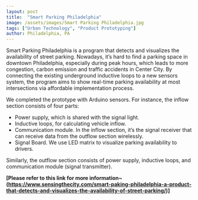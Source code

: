 ```yaml
---
layout: post
title:  "Smart Parking Philadelphia"
image: /assets/images/Smart Parking Philadelphia.jpg
tags: ["Urban Technology", "Product Prototyping"]
author: Philadelphia, PA
---
```


Smart Parking Philadelphia is a program that detects and visualizes the availability of street parking. Nowadays, it’s hard to find a parking space in downtown Philadelphia, especially during peak hours, which leads to more congestion, carbon emission and traffic accidents in Center City. By connecting the existing underground inductive loops to a new sensors system, the program aims to show real-time parking availability at most intersections via affordable implementation process. 

We completed the prototype with Arduino sensors. For instance, the inflow section consists of four parts:

* Power supply, which is shared with the signal light.
* Inductive loops, for calculating vehicle inflow.
* Communication module. In the inflow section, it’s the signal receiver that can receive data from the outflow section wirelessly.
* Signal Board. We use LED matrix to visualize parking availability to drivers.

Similarly, the outflow section consists of power supply, inductive loops, and communication module (signal transmitter).

**[Please refer to this link for more information~(https://www.sensingthecity.com/smart-paking-philadelphia-a-product-that-detects-and-visualizes-the-availability-of-street-parking/)]**
